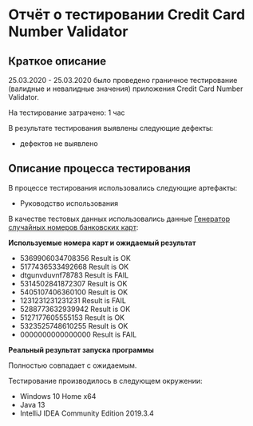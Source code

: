 # Отчёт о тестировании Credit Card Number Validator

## Краткое описание

25.03.2020 - 25.03.2020 было проведено граничное тестирование (валидные и невалидные значения) приложения Credit Card Number Validator.

На тестирование затрачено: 1 час

В результате тестирования выявлены следующие дефекты:
* дефектов не выявлено

## Описание процесса тестирования

В процессе тестирования использовались следующие артефакты:
* Руководство использования

В качестве тестовых данных использовались данные [Генератор случайных номеров банковских карт](https://cartoved.ru/common/generator-kreditnyh-kart.html):

**Используемые номера карт и ожидаемый результат**
* 5369906034708356 Result is OK
* 5177436533492668 Result is OK
* dtgunvduvnf78783 Result is FAIL
* 5314502841872307 Result is OK
* 5405107406360100 Result is OK
* 1231231231231231 Result is FAIL
* 5288773632939942 Result is OK
* 5127177605555153 Result is OK
* 5323525748610255 Result is OK
* 0000000000000000 Result is FAIL

**Реальный результат запуска программы**

Полностью совпадает с ожидаемым.

Тестирование производилось в следующем окружении:
* Windows 10 Home x64
* Java 13
* IntelliJ IDEA Community Edition 2019.3.4

